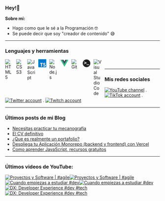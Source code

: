### Hey!👋
**Sobre mí:**
- Hago como que le sé a la Programación 🤓 
- Se puede decir que soy "creador de contenido" 😅

---
### Lenguajes y herramientas

<img align="left" alt="HTML5" width="26px" src="https://cdn.jsdelivr.net/gh/devicons/devicon/icons/html5/html5-original.svg" style="padding-right:10px;" />
<img align="left" alt="CSS3" width="26px" src="https://cdn.jsdelivr.net/gh/devicons/devicon/icons/css3/css3-original.svg" style="padding-right:10px;" />
<img align="left" alt="JavaScript" width="26px" src="https://cdn.jsdelivr.net/gh/devicons/devicon/icons/javascript/javascript-original.svg" style="padding-right:10px;" />
<img align="left" alt="Typescript" width="26px" src="https://raw.githubusercontent.com/github/explore/80688e429a7d4ef2fca1e82350fe8e3517d3494d/topics/typescript/typescript.png" style="padding-right:10px;" />
<img align="left" alt="Node.js" width="26px" src="https://cdn.jsdelivr.net/gh/devicons/devicon/icons/nodejs/nodejs-original.svg" style="padding-right:10px;" />
<img align="left" alt="Vue" width="26px" src="https://raw.githubusercontent.com/github/explore/80688e429a7d4ef2fca1e82350fe8e3517d3494d/topics/vue/vue.png" style="padding-right:10px;" />
<img align="left" alt="Git" width="26px" src="https://cdn.jsdelivr.net/gh/devicons/devicon/icons/git/git-original.svg" style="padding-right:10px;" />
<img align="left" alt="Terminal" width="26px" src="https://raw.githubusercontent.com/github/explore/d92924b1d925bb134e308bd29c9de6c302ed3beb/topics/terminal/terminal.png" style="padding-right:10px;" />
<img align="left" alt="Visual Studio Code" width="26px" src="https://cdn.jsdelivr.net/gh/devicons/devicon/icons/vscode/vscode-original.svg" style="padding-right:10px;" />

<br>

---
### Mis redes sociales

[![YouTube channel](https://img.shields.io/youtube/channel/subscribers/UCKMWXwHYoy920OFEN_BM5VQ?style=social)](https://www.youtube.com/@doneberdev)
 . [![TikTok account](https://img.shields.io/endpoint?logo=TikTok&style=social&url=https%3A%2F%2Fdoneber.dev%2Ftiktok-counter%2F)](https://www.tiktok.com/@doneberdev)
 . [![Twitter account](https://img.shields.io/twitter/follow/doneberdev?label=Followers&style=social)](https://twitter.com/doneberdev)
 . [![Twitch account](https://img.shields.io/twitch/status/doneberdev?style=social)](https://twitch.tv/doneberdev)
 
---
### Últimos posts de mi Blog

<!-- BLOG-POST-LIST:START -->
- [Necesitas practicar tu mecanografia](https://doneber.dev/blog/necesitas-practicar-tu-mecanografia/)
- [El CV definitivo](https://doneber.dev/blog/el-cv-definitivo/)
- [¿Que es realmente un portafolio?](https://doneber.dev/blog/que-es-realmente-un-portafolio/)
- [Despliega tu Aplicación Monorepo &lpar;backend y frontend&rpar; con Vercel](https://doneber.dev/blog/despliega-tu-aplicaci%C3%B3n-monorepo-backend-y-frontend-con-vercel/)
- [Como aprender JavaScript, recursos gratuitos](https://doneber.dev/blog/como-aprender-javascript-recursos-gratuitos/)
<!-- BLOG-POST-LIST:END -->
 
---
### Últimos videos de YouTube:

<!-- BEGIN YOUTUBE-CARDS -->
[![Proyectos y Software | #agile](https://ytcards.demolab.com/?id=-yD_iU5BxzM&title=Proyectos+y+Software+%7C+%23agile&lang=en&timestamp=1703199600&background_color=%230f0f0f&title_color=%23ffffff&stats_color=%23dedede&max_title_lines=1&width=250&border_radius=5&duration=60 "Proyectos y Software | #agile")](https://www.youtube.com/watch?v=-yD_iU5BxzM#gh-dark-mode-only)[![Proyectos y Software | #agile](https://ytcards.demolab.com/?id=-yD_iU5BxzM&title=Proyectos+y+Software+%7C+%23agile&lang=en&timestamp=1703199600&background_color=%230d1117&title_color=%23ffffff&stats_color=%23dedede&max_title_lines=1&width=250&border_radius=5&duration=60 "Proyectos y Software | #agile")](https://www.youtube.com/watch?v=-yD_iU5BxzM#gh-light-mode-only)
[![Cuando empiezas a estudiar #dev](https://ytcards.demolab.com/?id=RsbGua-P7C0&title=Cuando+empiezas+a+estudiar+%23dev&lang=en&timestamp=1703113216&background_color=%230f0f0f&title_color=%23ffffff&stats_color=%23dedede&max_title_lines=1&width=250&border_radius=5&duration=42 "Cuando empiezas a estudiar #dev")](https://www.youtube.com/watch?v=RsbGua-P7C0#gh-dark-mode-only)[![Cuando empiezas a estudiar #dev](https://ytcards.demolab.com/?id=RsbGua-P7C0&title=Cuando+empiezas+a+estudiar+%23dev&lang=en&timestamp=1703113216&background_color=%230d1117&title_color=%23ffffff&stats_color=%23dedede&max_title_lines=1&width=250&border_radius=5&duration=42 "Cuando empiezas a estudiar #dev")](https://www.youtube.com/watch?v=RsbGua-P7C0#gh-light-mode-only)
[![DX: Developer Experience #dev #tech](https://ytcards.demolab.com/?id=A8u6nvGkh1w&title=DX%3A+Developer+Experience+%23dev+%23tech&lang=en&timestamp=1703026808&background_color=%230f0f0f&title_color=%23ffffff&stats_color=%23dedede&max_title_lines=1&width=250&border_radius=5&duration=53 "DX: Developer Experience #dev #tech")](https://www.youtube.com/watch?v=A8u6nvGkh1w#gh-dark-mode-only)[![DX: Developer Experience #dev #tech](https://ytcards.demolab.com/?id=A8u6nvGkh1w&title=DX%3A+Developer+Experience+%23dev+%23tech&lang=en&timestamp=1703026808&background_color=%230d1117&title_color=%23ffffff&stats_color=%23dedede&max_title_lines=1&width=250&border_radius=5&duration=53 "DX: Developer Experience #dev #tech")](https://www.youtube.com/watch?v=A8u6nvGkh1w#gh-light-mode-only)
<!-- END YOUTUBE-CARDS -->
